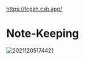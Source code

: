 https://fcgzh.csb.app/

# Note-Keeping
![20211205174421](https://user-images.githubusercontent.com/74411873/144746265-51a69ff9-7ad4-4a15-a8a2-af635d0af6fe.gif)



